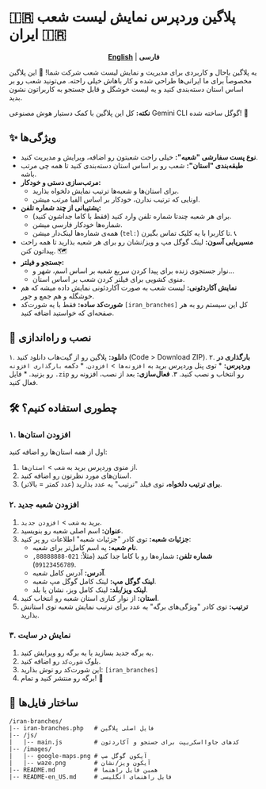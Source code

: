 
# 🇮🇷 پلاگین وردپرس نمایش لیست شعب ایران 🇮🇷

<p align="center">
  <strong><a href="README-en_US.md">English</a></strong> | <strong>فارسی</strong>
</p>

یه پلاگین باحال و کاربردی برای مدیریت و نمایش لیست شعب شرکت شما! 🏢 این پلاگین مخصوصاً برای ما ایرانی‌ها طراحی شده و کار باهاش خیلی راحته. می‌تونید شعب رو بر اساس استان دسته‌بندی کنید و یه لیست خوشگل و قابل جستجو به کاربراتون نشون بدید.

**نکته:** کل این پلاگین با کمک دستیار هوش مصنوعی Gemini CLI گوگل ساخته شده! 🤖

## ✨ ویژگی‌ها

*   **نوع پست سفارشی "شعبه":** خیلی راحت شعبتون رو اضافه، ویرایش و مدیریت کنید.
*   **طبقه‌بندی "استان":** شعب رو بر اساس استان دسته‌بندی کنید تا همه چی مرتب باشه.
*   **مرتب‌سازی دستی و خودکار:**
    *   برای استان‌ها و شعبه‌ها ترتیب نمایش دلخواه بذارید.
    *   اونایی که ترتیب ندارن، خودکار بر اساس الفبا مرتب میشن.
*   **پشتیبانی از چند شماره تلفن:**
    *   برای هر شعبه چندتا شماره تلفن وارد کنید (فقط با کاما جداشون کنید).
    *   شماره‌ها خودکار فارسی میشن.
    *   همه‌ی شماره‌ها لینک‌دار میشن (`tel:`) تا کاربرا با یه کلیک تماس بگیرن. 📞
*   **مسیریابی آسون:** لینک گوگل مپ و ویز/نشان رو برای هر شعبه بذارید تا همه راحت پیداتون کنن. 🗺️
*   **جستجو و فیلتر:**
    *   نوار جستجوی زنده برای پیدا کردن سریع شعبه بر اساس اسم، شهر و...
    *   منوی کشویی برای فیلتر کردن شعب بر اساس استان.
*   **نمایش آکاردئونی:** لیست شعب به صورت آکاردئونی نمایش داده میشه که هم خوشگله و هم جمع و جور.
*   **شورت‌کد ساده:** فقط با یه شورت‌کد `[iran_branches]` کل این سیستم رو به هر صفحه‌ای که خواستید اضافه کنید.

## 🚀 نصب و راه‌اندازی

۱.  **دانلود:** پلاگین رو از گیت‌هاب دانلود کنید (Code > Download ZIP).
۲.  **بارگذاری در وردپرس:**
    *   توی پنل وردپرس برید به `افزونه‌ها` > `افزودن`.
    *   دکمه `بارگذاری افزونه` رو بزنید.
    *   فایل `.zip` رو انتخاب و نصب کنید.
۳.  **فعال‌سازی:** بعد از نصب، افزونه رو فعال کنید.

## 🛠️ چطوری استفاده کنیم؟

### ۱. افزودن استان‌ها

اول از همه استان‌ها رو اضافه کنید:

1.  از منوی وردپرس برید به `شعب` > `استان‌ها`.
2.  استان‌های مورد نظرتون رو اضافه کنید.
3.  **برای ترتیب دلخواه،** توی فیلد "ترتیب" یه عدد بذارید (عدد کمتر = بالاتر).

### ۲. افزودن شعبه جدید

1.  برید به `شعب` > `افزودن جدید`.
2.  **عنوان:** اسم اصلی شعبه رو بنویسید.
3.  **جزئیات شعبه:** توی کادر "جزئیات شعبه" اطلاعات رو پر کنید:
    *   **نام شعبه:** یه اسم کامل‌تر برای شعبه.
    *   **شماره تلفن:** شماره‌ها رو با کاما جدا کنید (مثلاً: `021-88888888, 09123456789`).
    *   **آدرس:** آدرس کامل شعبه.
    *   **لینک گوگل مپ:** لینک کامل گوگل مپ شعبه.
    *   **لینک ویز/بلد:** لینک کامل ویز، نشان یا بلد.
4.  **استان:** از نوار کناری استان شعبه رو انتخاب کنید.
5.  **ترتیب:** توی کادر "ویژگی‌های برگه" یه عدد برای ترتیب نمایش شعبه توی استانش بذارید.

### ۳. نمایش در سایت

1.  یه برگه جدید بسازید یا یه برگه رو ویرایش کنید.
2.  بلوک `شورت‌کد` رو اضافه کنید.
3.  این شورت‌کد رو توش بذارید: `[iran_branches]`
4.  برگه رو منتشر کنید و تمام! 🎉

## 📂 ساختار فایل‌ها

```
/iran-branches/
|-- iran-branches.php   # فایل اصلی پلاگین
|-- /js/
|   |-- main.js         # کدهای جاوااسکریپت برای جستجو و آکاردئون
|-- /images/
|   |-- google-maps.png # آیکون گوگل مپ
|   |-- waze.png        # آیکون ویز/نشان
|-- README.md           # همین فایل راهنما
|-- README-en_US.md     # فایل راهنمای انگلیسی
```
